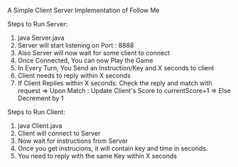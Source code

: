 
A Simple Client Server Implementation of Follow Me

Steps to Run Server:
1)  java Server.java
2)  Server will start listening on Port : 8888
3)  Also Server will now wait for some client to connect
4)  Once Connected, You can now Play the Game
5)  In Every Turn, You Send an Instruction/Key and X seconds to client
6)  Client needs to reply within X seconds 
7)  If Client Replies within X seconds: Check the reply and match with request
    => Upon Match : Update Client's Score to currentScore+1
    => Else Decrement by 1


Steps to Run Client:
1)  java Client.java
2)  Client will connect to Server
3)  Now wait for instructions from Server
4)  Once you get instrucions, it will contain key and time in seconds.
5)  You need to reply with the same Key within X seconds


 

